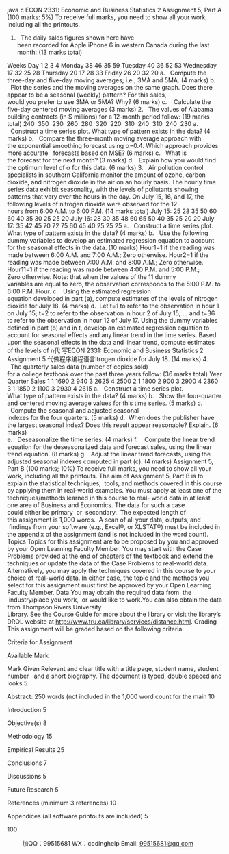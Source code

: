 java c
ECON 2331: Economic and Business Statistics 2 
Assignment 5, Part A (100 marks: 5%) 
To receive full marks, you need to show all your work, including all the printouts. 
1.   The daily sales figures shown here have been recorded for Apple iPhone 6 in western Canada during the last month: (13 marks total) 

Weeks 
Day 
1 
2 
3 
4 
Monday 
38 
46 
35 
59 
Tuesday 
40 
36 
52 
53 
Wednesday 
17 
32 
25 
28 
Thursday 
20 
17 
28 
33 
Friday 
26 
20 
32 
20 
a.   Compute the three-day and five-day moving averages; i.e., 3MA and 5MA. (4 marks) 
b.   Plot the series and the moving averages on the same graph. Does there
appear to be a seasonal (weekly) pattern? For this sales, would you prefer to use 3MA or 5MA? Why? (6 marks) 
c.    Calculate the five-day centered moving averages (3 marks) 
2.   The values of Alabama building contracts (in $ millions) for a 12-month period follow: (19 marks total) 
240  350  230  260  280  320  220  310  240  310  240  230
a.   Construct a time series plot. What type of pattern exists in the data? (4 marks) 
b.   Compare the three-month moving average approach with the exponential smoothing forecast using α=0.4. Which approach provides more accurate   forecasts based on MSE? (6 marks) 
c.   What is the forecast for the next month? (3 marks) 
d.   Explain how you would find the optimum level of α for this data. (6 marks)
3.   Air pollution control specialists in southern California monitor the amount of ozone, carbon dioxide, and nitrogen dioxide in the air on an hourly basis. The hourly time series data exhibit seasonality, with the levels of pollutants showing patterns that vary over the hours in the day. On July 15, 16, and 17, the following levels of nitrogen dioxide were observed for the 12 hours from 6:00 A.M. to 6:00 P.M. (14 marks total) 
July 15: 
25 
28 
35 
50 
60 
60 
40 
35 
30 
25 
25 
20 
July 16: 
28 
30 
35 
48 
60 
65 
50 
40 
35 
25 
20 
20 
July 17: 
35 
42 
45 
70 
72 
75 
60 
45 
40 
25 
25 
25 
a.   Construct a time series plot. What type of pattern exists in the data? (4 marks) 
b.   Use the following dummy variables to develop an estimated regression equation to account for the seasonal effects in the data. (10 marks) 
Hour1=1 if the reading was made between 6:00 A.M. and 7:00 A.M.; Zero otherwise.
Hour2=1 if the reading was made between 7:00 A.M. and 8:00 A.M.; Zero otherwise.
Hour11=1 if the reading was made between 4:00 P.M. and 5:00 P.M.; Zero otherwise.
Note: that when the values of the 11 dummy variables are equal to zero, the observation corresponds to the 5:00 P.M. to 6:00 P.M. Hour.
c.   Using the estimated regression equation developed in part (a), compute estimates of the levels of nitrogen dioxide for July 18. (4 marks) 
d.  Let t=1 to refer to the observation in hour 1 on July 15; t=2 to refer to the observation in hour 2 of July 15; … and t=36 to refer to the observation in hour 12 of July 17. Using the dummy variables defined in part (b) and in t, develop an estimated regression equation to account for seasonal effects and any linear trend in the time series. Based upon the seasonal effects in the data and linear trend, compute estimates of the levels of n代 写ECON 2331: Economic and Business Statistics 2 Assignment 5
代做程序编程语言itrogen dioxide for July 18. (14 marks)
4.   The quarterly sales data (number of copies sold) for a college textbook over the past three years follow: (36 marks total) 
Year 
Quarter 
Sales 
1 
1 
1690 
2 
940 
3 
2625 
4 
2500 
2 
1 
1800 
2 
900 
3 
2900 
4 
2360 
3 
1 
1850 
2 
1100 
3 
2930 
4 
2615 
a.   Construct a time series plot. What type of pattern exists in the data? (4 marks) 
b.   Show the four-quarter and centered moving average values for this time series. (5 marks) 
c.   Compute the seasonal and adjusted seasonal indexes for the four quarters. (5 marks) 
d.  When does the publisher have the largest seasonal index? Does this result appear reasonable? Explain. (6 marks)  
e.   Deseasonalize the time series. (4 marks) 
f.    Compute the linear trend equation for the deseasonalized data and forecast sales, using the linear trend equation. (8 marks) 
g.   Adjust the linear trend forecasts, using the adjusted seasonal indexes computed in part (c). (4 marks) 
Assignment 5, Part B (100 marks; 10%) 
To receive full marks, you need to show all your work, including all the printouts. 
The aim of Assignment 5, Part B is to explain the statistical techniques,  tools, and methods covered in this course by applying them in real-world examples.
You must apply at least one of the techniques/methods learned in this course to real- world data in at least one area of Business and Economics. The data for such a case could either be primary  or  secondary.  The expected length of this assignment is 1,000 words.  A scan of all your data, outputs, and  findings from your software (e.g., Excel®, or XLSTAT®) must be included in the appendix of the assignment (and is not included in the word count). 
Topics 
Topics for this assignment are to be proposed by you and approved by your Open Learning Faculty Member. You may start with the Case Problems provided at the end of chapters of the textbook and extend the techniques or update the data of the Case Problems to real-world data. Alternatively, you may apply the techniques covered in this course to your choice of real-world data. In either case, the topic and the methods you select for this assignment must first be approved by your Open Learning Faculty Member. 
Data 
You may obtain the required data from  the  industry/place you work,  or would like to work.You can also obtain the data from Thompson Rivers University Library. See the Course Guide for more about the library or visit the library’sDROL website at http://www.tru.ca/library/services/distance.html.
Grading 
This assignment will be graded based on the following criteria:

Criteria for Assignment 

Available Mark 

Mark Given 
Relevant and clear title with a title 
page, student name, student number   and a short biography. The document is typed, double spaced and looks 
5 

Abstract: 250 words (not included in the 1,000 word count for the main 
10 

Introduction 
5 

Objective(s) 
8 

Methodology 
15 

Empirical Results 
25 

Conclusions 
7 

Discussions 
5 

Future Research 
5 

References (minimum 3 references) 
10 

Appendices (all software printouts are included) 
5 


100 




         
加QQ：99515681  WX：codinghelp  Email: 99515681@qq.com
